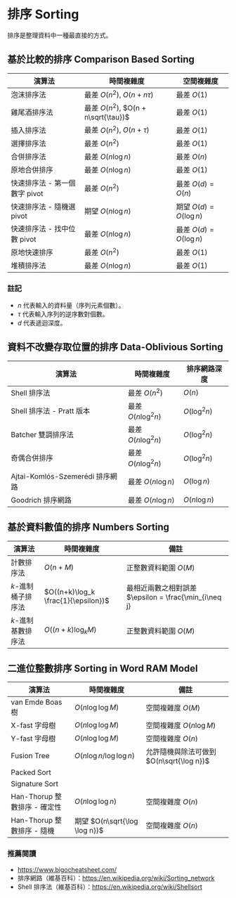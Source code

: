 # 排序 Sorting

排序是整理資料中一種最直接的方式。

## 基於比較的排序 Comparison Based Sorting

| 演算法 | 時間複雜度 | 空間複雜度 |
|-------|---------|----------|
| 泡沫排序法 | 最差 $O(n^2)$, $O(n + n\tau)$ | 最差 $O(1)$ |
| 雞尾酒排序法 | 最差 $O(n^2)$, $O(n + n\sqrt{\tau})$ | 最差 $O(1)$ |
| 插入排序法 | 最差 $O(n^2)$, $O(n + \tau)$ | 最差 $O(1)$ |
| 選擇排序法 | 最差 $O(n^2)$ | 最差 $O(1)$ |
| 合併排序法 | 最差 $O(n\log n)$ | 最差 $O(n)$ |
| 原地合併排序 | 最差 $O(n\log n)$ | 最差 $O(1)$ |
| 快速排序法 - 第一個數字 pivot | 最差 $O(n^2)$ | 最差 $O(d) = O(n)$ |
| 快速排序法 - 隨機選 pivot | 期望 $O(n\log n)$ | 期望 $O(d) = O(\log n)$ |
| 快速排序法 - 找中位數 pivot | 最差 $O(n\log n)$ | 最差 $O(d) = O(\log n)$ |
| 原地快速排序 | 最差 $O(n^2)$ | 最差 $O(1)$ |
| 堆積排序法 | 最差 $O(n\log n)$ | 最差 $O(1)$ |

### 註記

* $n$ 代表輸入的資料量（序列元素個數）。
* $\tau$ 代表輸入序列的逆序數對個數。
* $d$ 代表遞迴深度。

## 資料不改變存取位置的排序 Data-Oblivious Sorting

| 演算法 | 時間複雜度 | 排序網路深度 |
|-------|----------|-----------|
| Shell 排序法 | 最差 $O(n^2)$ | $O(n)$ |
| Shell 排序法 - Pratt 版本 | 最差 $O(n\log^2 n)$ | $O(\log^2 n)$ |
| Batcher 雙調排序法 | 最差 $O(n\log^2 n)$ | $O(\log^2 n)$ |
| 奇偶合併排序 | 最差 $O(n\log^2 n)$ | $O(\log^2 n)$ |
| Ajtai-Komlós-Szemerédi 排序網路 | 最差 $O(n\log n)$ | $O(\log n)$ |
| Goodrich 排序網路 | 最差 $O(n\log n)$ | $O(n\log n)$ |

## 基於資料數值的排序 Numbers Sorting

| 演算法 | 時間複雜度 | 備註 |
|-------|----------|------|
| 計數排序法 | $O(n+M)$ | 正整數資料範圍 $O(M)$ |
| $k$-進制桶子排序法 | $O((n+k)\log_k \frac{1}{\epsilon})$ | 最相近兩數之相對誤差 $\epsilon = \frac{\min_{i\neq j} |A[i]-A[j]|}{\max_i |A[i]|}$ |
| $k$-進制基數排序法 | $O((n+k)\log_k M)$ | 正整數資料範圍 $O(M)$ |

## 二進位整數排序 Sorting in Word RAM Model

| 演算法 | 時間複雜度 | 備註 |
|-------|----------|------|
| van Emde Boas 樹 | $O(n\log\log M)$ | 空間複雜度 $O(M)$ |
| X-fast 字母樹 | $O(n\log\log M)$ | 空間複雜度 $O(n\log M)$ |
| Y-fast 字母樹 | $O(n\log\log M)$ | 空間複雜度 $O(n)$ |
| Fusion Tree | $O(n\log n/\log\log n)$ | 允許隨機與除法可做到 $O(n\sqrt{\log n})$ |
| Packed Sort | | |
| Signature Sort | | |
| Han-Thorup 整數排序 - 確定性 | $O(n\log \log n)$ | 空間複雜度 $O(n)$ |
| Han-Thorup 整數排序 - 隨機 | 期望 $O(n\sqrt{\log \log n})$ | 空間複雜度 $O(n)$ |

### 推薦閱讀

* https://www.bigocheatsheet.com/
* 排序網路（維基百科）：https://en.wikipedia.org/wiki/Sorting_network
* Shell 排序法（維基百科）：https://en.wikipedia.org/wiki/Shellsort
